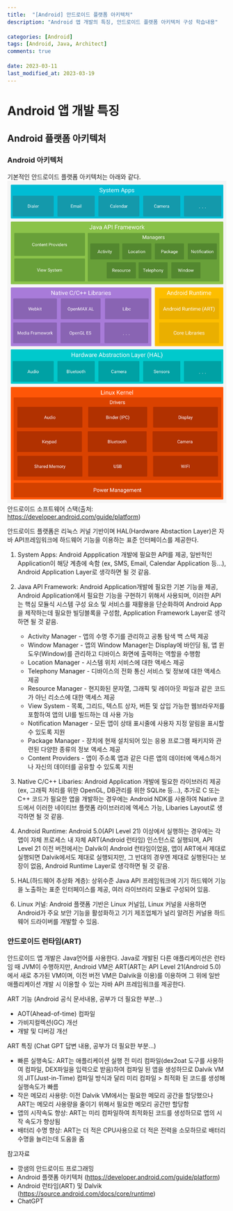 ```yaml
---
title:  "[Android] 안드로이드 플랫폼 아키텍처"
description: "Android 앱 개발의 특징, 안드로이드 플랫폼 아키텍처 구성 학습내용"

categories: [Android]
tags: [Android, Java, Architect]
comments: true
 
date: 2023-03-11
last_modified_at: 2023-03-19
---
```

# Android 앱 개발 특징
## Android 플랫폼 아키텍처
### Android 아키텍처
기본적인 안드로이드 플랫폼 아키텍처는 아래와 같다.
![안드로이드 소프트웨어 스택(출처: https://developer.android.com/guide/platform)](../content_img/Android_software_stack.png)
안드로이드 소프트웨어 스택(출처: https://developer.android.com/guide/platform)

안드로이드 플랫폼은 리눅스 커널 기반이며 HAL(Hardware Abstaction Layer)은 자바 API프레임워크에 하드웨어 기능을 이용하는 표준 인터페이스를 제공한다.
 1. System Apps: Android Appplication 개발에 필요한 API를 제공, 일반적인 Application이 해당 계층에 속함 (ex, SMS, Email, Calendar Application 등...), Android Application Layer로 생각하면 될 것 같음.
   
 2. Java API Framework: Android Application개발에 필요한 기본 기능을 제공, Android Application에서 필요한 기능을 구현하기 위해서 사용되며, 이러한 API는 핵심 모듈식 시스템 구성 요소 및 서비스를 재활용을 단순화하여 Android App을 제작하는데 필요한 빌딩블록을 구성함, Application Framework Layer로 생각하면 될 것 같음.
    - Activity Manager - 앱의 수명 주기를 관리하고 공통 탐색 백 스택 제공
    - Window Manager - 앱의 Window Manager는 Display에 바인딩 됨, 앱 윈도우(Window)를 관리하고 디바이스 화면에 출력하는 역할을 수행함
    - Location Manager - 시스템 위치 서비스에 대한 액세스 제공
    - Telephony Manager - 디바이스의 전화 통신 서비스 및 정보에 대한 액세스 제공 
    - Resource Manager - 현지화된 문자열, 그래픽 및 레이아웃 파일과 같은 코드가 아닌 리소스에 대한 액세스 제공
    - View System - 목록, 그리드, 텍스트 상자, 버튼 및 삽입 가능한 웹브라우저를 포함하여 앱의 UI를 빌드하는 데 사용 가능
    - Notification Manager - 모든 앱이 상태 표시줄에 사용자 지정 알림을 표시할 수 있도록 지원
    -  Package Manager - 장치에 현재 설치되어 있는 응용 프로그램 패키지와 관련된 다양한 종류의 정보 액세스 제공
    -  Content Providers - 앱이 주소록 앱과 같은 다른 앱의 데이터에 액세스하거나 자신의 데이터를 공유할 수 있도록 지원
 3. Native C/C++ Libaries: Android Application 개발에 필요한 라이브러리 제공(ex, 그래픽 처리를 위한 OpenGL, DB관리를 위한 SQLite 등...), 추가로 C 또는 C++ 코드가 필요한 앱을 개발하는 경우에는 Android NDK를 사용하여 Native 코드에서 이러한 네이티브 플랫폼 라이브러리에 엑세스 가능, Libaries Layout로 생각하면 될 것 같음.
 4. Android Runtime: Android 5.0(API Level 21) 이상에서 실행하는 경우에는 각 앱이 자체 프로세스 내 자체 ART(Android 런타임) 인스턴스로 실행되며, API Level 21 이전 버전에서는 Dalvik이 Android 런타임이었음, 앱이 ART에서 제대로 실행되면 Dalvik에서도 제대로 실행되지만, 그 반대의 경우엔 제대로 실행된다는 보장이 없음, Android Runtime Layer로 생각하면 될 것 같음.
 5. HAL(하드웨어 추상화 계층): 상위수준 Java API 프레임워크에 기기 하드웨어 기능을 노출하는 표준 인터페이스를 제공, 여러 라이브러리 모듈로 구성되어 있음.
 6. Linux 커널: Android 플랫폼 기반은 Linux 커널임, Linux 커널을 사용하면 Android가 주요 보안 기능을 활성화하고 기기 제조업체가 널리 알려진 커널용 하드웨어 드라이버를 개발할 수 있음.

### 안드로이드 런타임(ART)
안드로이드 앱 개발은 Java언어를 사용한다. Java로 개발된 다른 애플리케이션은 런타임 때 JVM이 수행하지만, Android VM은 ART(ART는 API Level 21(Android 5.0)에서 새로 추가된 VM이며, 이전 버전 VM은 Dalvik을 이용)를 이용하며 그 위에 일반 애플리케이션 개발 시 이용할 수 있는 자바 API 프레임워크를 제공한다.

ART 기능 (Android 공식 문서내용, 공부가 더 필요한 부분...)
- AOT(Ahead-of-time) 컴파일
- 가비지컬렉션(GC) 개선
- 개발 및 디버깅 개선

ART 특징 (Chat GPT 답변 내용, 공부가 더 필요한 부분...)
- 빠른 실행속도: ART는 애플리케이션 실행 전 미리 컴파일(dex2oat 도구를 사용하여 컴파일, DEX파일을 입력으로 받음)하여 컴파일 된 앱을 생성하므로 Dalvik VM의 JIT(Just-in-Time) 컴파일 방식과 달리 미리 컴파일 > 최적화 된 코드를 생성해 실행속도가 빠름
- 작은 메모리 사용량: 이전 Dalvik VM에서는 필요한 메모리 공간을 할당했으나 ART는 메모리 사용량을 줄이기 위해서 필요한 메모리 공간만 할당함
- 앱의 시작속도 향상: ART는 미리 컴파일하여 최적화된 코드를 생성하므로 앱의 시작 속도가 향상됨
- 배터리 수명 향상: ART는 더 적은 CPU사용으로 더 적은 전력을 소모하므로 배터리 수명을 늘리는데 도움을 줌

참고자료
- 깡샘의 안드로이드 프로그래밍
- Android 플랫폼 아키텍처 (https://developer.android.com/guide/platform)
- Android 런타임(ART) 및 Dalvik (https://source.android.com/docs/core/runtime)
- ChatGPT 